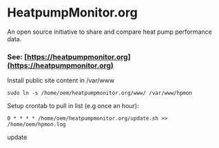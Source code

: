# HeatpumpMonitor.org

An open source initiative to share and compare heat pump performance data.

### See: [https://heatpumpmonitor.org](https://heatpumpmonitor.org)

Install public site content in /var/www

    sudo ln -s /home/oem/heatpumpmonitor.org/www/ /var/www/hpmon
    
Setup crontab  to pull in list (e.g once an hour):

    0 * * * * /home/oem/heatpumpmonitor.org/update.sh >> /home/oem/hpmon.log

update
